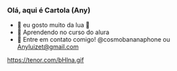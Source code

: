 ### Olá, aqui é Cartola (Any)
- 👀 eu gosto muito da lua 🌙
- 🌱 Aprendendo no curso do alura
- 💞️ Entre em contato comigo! @cosmobananaphone ou Anyluizet@gmail.com

https://tenor.com/bHlna.gif
